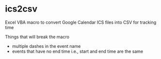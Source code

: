 # ics2csv
Excel VBA macro to convert Google Calendar ICS files into CSV for tracking time

Things that will break the macro
* multiple dashes in the event name
* events that have no end time i.e., start and end time are the same
